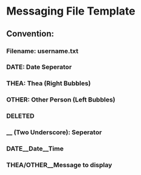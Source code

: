 # Messaging File Template

## Convention:
### Filename: username.txt
### DATE: Date Seperator
### THEA: Thea (Right Bubbles)
### OTHER: Other Person (Left Bubbles)
### DELETED
### __ (Two Underscore): Seperator
### DATE__Date__Time
### THEA/OTHER__Message to display